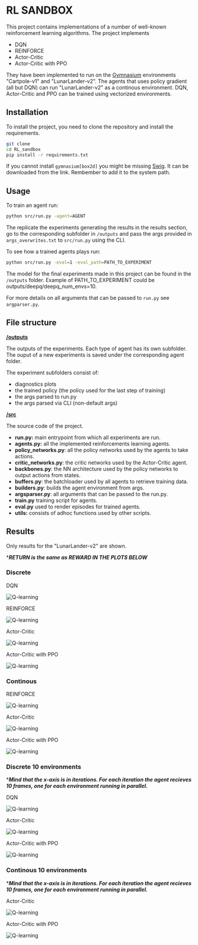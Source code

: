 # RL SANDBOX

This project contains implementations of a number of well-known reinforcement learning algorithms.
The project implements

- DQN
- REINFORCE
- Actor-Critic
- Actor-Critic with PPO

They have been implemented to run on the [Gymnasium](https://gymnasium.farama.org/) environments "Cartpole-v1" and "LunarLander-v2".
The agents that uses policy gradient (all but DQN) can run "LunarLander-v2" as a continous environment.
DQN, Actor-Critic and PPO can be trained using vectorized environments.

## Installation

To install the project, you need to clone the repository and install the requirements.

```bash
git clone
cd RL_sandbox
pip install -r requirements.txt
```

If you cannot install `gymnasium[box2d]` you might be missing [Swig](http://www.swig.org/download.html). It can be downloaded from the link. Rembember to add it to the system path.

## Usage
To train an agent run:

```bash
python src/run.py -agent=AGENT
```

The replicate the experiments generating the results in the results section, go to the corresponding subfolder in `/outputs` and pass the args provided in `args_overwrites.txt` to `src/run.py` using the CLI. 

To see how a trained agents plays run:

```bash
python src/run.py -eval=1 -eval_path=PATH_TO_EXPERIMENT
```

The model for the final experiments made in this project can be found in the `/outputs` folder.
Example of PATH_TO_EXPERIMENT could be outputs/deepq/deepq_num_envs=10.

For more details on all arguments that can be passed to `run.py` see `argparser.py`. 

## File structure

**<ins>/outputs</ins>**

The outputs of the experiments. Each type of agent has its own subfolder. The ouput of a new experiments is saved under the corresponding agent folder.

The experiment subfolders consist of: 
- diagnostics plots
- the trained policy (the policy used for the last step of training) 
- the args parsed to run.py
- the args parsed via CLI (non-default args)

**<ins>/src</ins>**

The source code of the project.

- **run.py:** main entrypoint from which all experiments are run.  
- **agents.py:** all the implemented  reinforcements learning agents.
- **policy_networks.py**: all the policy networks used by the agents to take actions.
- **critic_networks.py**: the critic networks used by the Actor-Critic agent.
- **backbones.py**: the NN architecture used by the policy networks to output actions from states.
- **buffers.py**: the batchloader used by all agents to retrieve training data.
- **builders.py**: builds the agent environment from args.
- **argsparser.py**: all arguments that can be passed to the run.py.
- **train.py** training script for agents.
- **eval.py** used to render episodes for trained agents.
- **utils:** consists of adhoc functions used by other scripts.

## Results


Only results for the "LunarLander-v2" are shown.

\****RETURN is the same as REWARD IN THE PLOTS BELOW***

### Discrete

DQN

![Q-learning](outputs/deepq/deepq/plots/return_p_frame.png)

REINFORCE

![Q-learning](outputs/reinforce/reinforce/plots/return_p_frame.png)

Actor-Critic

![Q-learning](outputs/actor_critic/actor_critic_discrete/plots/return_p_frame.png)

Actor-Critic with PPO

![Q-learning](outputs/actor_critic/PPO_discrete/plots/return_p_frame.png)

### Continous

REINFORCE

![Q-learning](outputs/reinforce/reinforce_continous/plots/return_p_frame.png)

Actor-Critic

![Q-learning](outputs/actor_critic/actor_critic_continous/plots/return_p_frame.png)

Actor-Critic with PPO

![Q-learning](outputs/actor_critic/PPO_continous/plots/return_p_frame.png)

### Discrete 10 environments

\****Mind that the x-axis is in iterations. For each iteration the agent recieves 10 frames, one for each environment running in parallel.***

DQN

![Q-learning](outputs/deepq/deepq_num_envs=10/plots/return_p_iteration.png)

Actor-Critic

![Q-learning](outputs/actor_critic/actor_critic_discrete_num_envs=10/plots/return_p_iteration.png)

Actor-Critic with PPO

![Q-learning](outputs/actor_critic/PPO_continous/plots/return_p_iteration.png)

### Continous 10 environments

\****Mind that the x-axis is in iterations. For each iteration the agent recieves 10 frames, one for each environment running in parallel.***

Actor-Critic

![Q-learning](outputs/actor_critic/actor_critic_continous_num_envs=10/plots/return_p_iteration.png)

Actor-Critic with PPO

![Q-learning](outputs/actor_critic/PPO_continous_num_envs=10/plots/return_p_iteration.png)